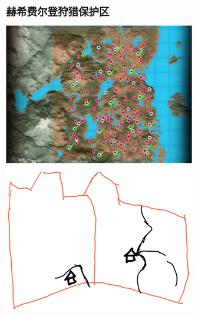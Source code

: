 # 赫希费尔登狩猎保护区

![HirschfeldenHuntingReserve.jpeg](HirschfeldenHuntingReserve.jpeg)

![赫希费尔登狩猎保护区.svg](赫希费尔登狩猎保护区.svg)
